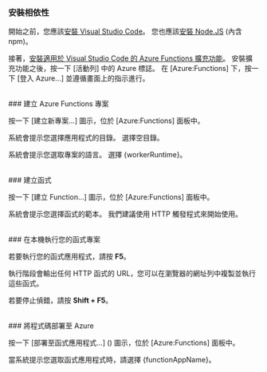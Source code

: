 ### <a name="install-dependencies"></a>安裝相依性

開始之前，您應該<a href="https://go.microsoft.com/fwlink/?linkid=2016593" target="_blank">安裝 Visual Studio Code</a>。 您也應該<a href="https://go.microsoft.com/fwlink/?linkid=2016195" target="_blank">安裝 Node.JS</a> (內含 npm)。

接著，<a href="https://go.microsoft.com/fwlink/?linkid=2016800" target="_blank">安裝適用於 Visual Studio Code 的 Azure Functions 擴充功能</a>。 安裝擴充功能之後，按一下 [活動列] 中的 Azure 標誌。 在 [Azure:Functions] 下，按一下 [登入 Azure...] 並遵循畫面上的指示進行。

<br/>
### <a name="create-an-azure-functions-project"></a>建立 Azure Functions 專案

按一下 [建立新專案...] 圖示，位於 [Azure:Functions] 面板中。

系統會提示您選擇應用程式的目錄。 選擇空目錄。

系統會提示您選取專案的語言。 選擇 {workerRuntime}。

<br/>
### <a name="create-a-function"></a>建立函式

按一下 [建立 Function…] 圖示，位於 [Azure:Functions] 面板中。

系統會提示您選擇函式的範本。 我們建議使用 HTTP 觸發程式來開始使用。

<br/>
### <a name="run-your-function-project-locally"></a>在本機執行您的函式專案

若要執行您的函式應用程式，請按 **F5**。

執行階段會輸出任何 HTTP 函式的 URL，您可以在瀏覽器的網址列中複製並執行這些函式。

若要停止偵錯，請按 **Shift + F5**。

<br/>
### <a name="deploy-your-code-to-azure"></a>將程式碼部署至 Azure

按一下 [部署至函式應用程式...] (<ChevronUp/>) 圖示，位於 [Azure:Functions] 面板中。

當系統提示您選取函式應用程式時，請選擇 {functionAppName}。
